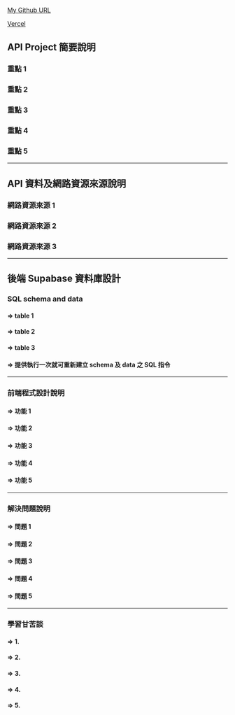 [My Github URL](https://github.com/JerryJiang1015/1122-js-demo-212410210)

[Vercel](https://1122-js-demo-212411211.vercel.app/#)
## API Project 簡要說明

### 重點 1

### 重點 2

### 重點 3

### 重點 4

### 重點 5

---

## API 資料及網路資源來源說明

### 網路資源來源 1

### 網路資源來源 2

### 網路資源來源 3

---

## 後端 Supabase 資料庫設計

### SQL schema and data

#### => table 1

#### => table 2

#### => table 3

#### => 提供執行一次就可重新建立 schema 及 data 之 SQL 指令

---

### 前端程式設計說明

#### => 功能 1

#### => 功能 2

#### => 功能 3

#### => 功能 4

#### => 功能 5

---

### 解決問題說明

#### => 問題 1

#### => 問題 2

#### => 問題 3

#### => 問題 4

#### => 問題 5

---

### 學習甘苦談

#### => 1.

#### => 2.

#### => 3.

#### => 4.

#### => 5.
